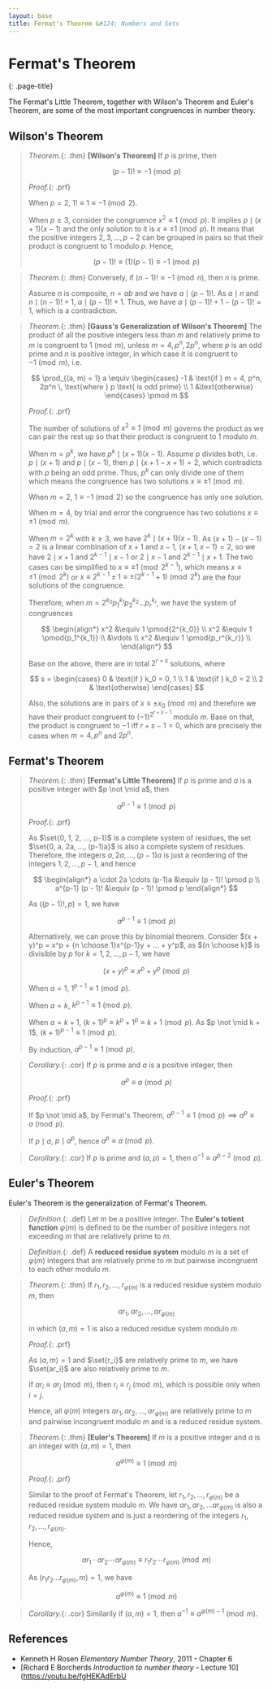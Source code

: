 ```yaml
---
layout: base
title: Fermat's Theorem &#124; Numbers and Sets
---
```


# Fermat's Theorem
{: .page-title}

The Fermat's Little Theorem, together with Wilson's Theorem and Euler's Theorem, are some of the most important congruences in number theory.

## Wilson's Theorem

> *Theorem.*{: .thm}
> **[Wilson's Theorem]**
> If $p$ is prime, then
>
> $$
  (p - 1)! \equiv -1 \pmod p
  $$
>
> *Proof.*{: .prf}
>
> When $p = 2$, $1! \equiv 1 \equiv -1 \pmod 2$.
>
> When $p \ge 3$, consider the congruence $x^2 \equiv 1 \pmod p$.
> It implies $p \mid (x + 1)(x - 1)$ and the only solution to it is $x \equiv \pm 1 \pmod p$.
> It means that the positive integers $2, 3, ..., p - 2$ can be grouped in pairs so that their product is congruent to $1$ modulo $p$.
> Hence,
>
> $$
  (p - 1)! \equiv (1)(p-1) \equiv -1 \pmod p
  $$

> *Theorem.*{: .thm}
> Conversely, if $(n - 1)! \equiv -1 \pmod n$, then $n$ is prime.
>
> Assume $n$ is composite, $n = ab$ and we have $a \mid (p - 1)!$.
> As $a \mid n$ and $n \mid (n-1)! + 1$, $a \mid (p-1)! + 1$.
> Thus, we have $a \mid (p-1)! + 1 - (p-1)! = 1$, which is a contradiction.

> *Theorem.*{: .thm}
> **[Gauss's Generalization of Wilson's Theorem]**
> The product of all the positive integers less than $m$ and relatively prime to $m$ is congruent to $1 \pmod m$,
> unless $m = 4, p^n, 2p^n$, where $p$ is an odd prime and $n$ is positive integer,
> in which case it is congruent to $-1 \pmod m$, i.e.
>
> $$
  \prod_{(a, m) = 1} a \equiv \begin{cases}
  -1 & \text{if } m = 4, p^n, 2p^n \, \text{where } p \text{ is odd prime} \\
  1  &\text{otherwise}
  \end{cases}
  \pmod m
  $$
>
> *Proof.*{: .prf}
>
> The number of solutions of $x^2 \equiv 1 \pmod m$ governs the product as we can pair the rest up so that their product is congruent to $1$ modulo $m$.
>
> When $m = p^k$, we have $p^k \mid (x + 1)(x - 1)$.
> Assume $p$ divides both, i.e. $p \mid (x+1)$ and $p \mid (x-1)$, then $p \mid (x+1-x+1) = 2$, which contradicts with $p$ being an odd prime.
> Thus, $p^k$ can only divide one of them which means the congruence has two solutions $x \equiv \pm 1 \pmod m$.
>
> When $m = 2$, $1 \equiv -1 \pmod 2$ so the congruence has only one solution.
>
> When $m = 4$, by trial and error the congruence has two solutions $x \equiv \pm 1 \pmod m$.
>
> When $m = 2^k$ with $k \ge 3$, we have $2^k \mid (x + 1)(x - 1)$.
> As $(x + 1) - (x - 1) = 2$ is a linear combination of $x + 1$ and $x - 1$, $(x+1, x-1) = 2$, so we have $2 \mid x + 1$ and $2^{k-1} \mid x - 1$ or $2 \mid x - 1$ and $2^{k-1} \mid x + 1$.
> The two cases can be simplified to $x \equiv \pm 1 \pmod{2^{k-1}}$, which means $x \equiv \pm 1 \pmod{2^k}$ or $x \equiv 2^{k-1} \pm 1 \equiv \pm (2^{k-1} + 1) \pmod{2^k}$ are the four solutions of the congruence.
>
> Therefore, when $m = 2^{k_0}p_1^{k_1}p_2^{k_2}...p_r^{k_r}$, we have the system of congruences
>
> $$
  \begin{align*}
  x^2 &\equiv 1 \pmod{2^{k_0}} \\
  x^2 &\equiv 1 \pmod{p_1^{k_1}} \\
  &\vdots \\
  x^2 &\equiv 1 \pmod{p_r^{k_r}} \\
  \end{align*}
  $$
>
> Base on the above, there are in total $2^{r + s}$ solutions, where
>
> $$
  s = \begin{cases}
  0 & \text{if } k_0 = 0, 1 \\
  1 & \text{if } k_0 = 2 \\
  2 & \text{otherwise}
  \end{cases}
  $$
>
> Also, the solutions are in pairs of $x \equiv \pm x_0 \pmod m$ and therefore we have their product congruent to $(-1)^{2^{r + s - 1}}$ modulo $m$.
> Base on that, the product is congruent to $-1$ iff $r + s - 1 = 0$, which are precisely the cases when $m = 4, p^n$ and $2p^n$.

## Fermat's Theorem

> *Theorem.*{: .thm}
> **[Fermat's Little Theorem]**
> If $p$ is prime and $a$ is a positive integer with $p \not \mid a$, then
>
> $$
  a^{p-1} \equiv 1 \pmod p
  $$
>
> *Proof.*{: .prf}
>
> As $\set{0, 1, 2, ..., p-1}$ is a complete system of residues, the set $\set{0, a, 2a, ..., (p-1)a}$ is also a complete system of residues.
> Therefore, the integers $a, 2a, ..., (p-1)a$ is just a reordering of the integers $1, 2, ..., p-1$, and hence
>
> $$
  \begin{align*}
  a \cdot 2a \cdots (p-1)a &\equiv (p - 1)! \pmod p \\
  a^{p-1} (p - 1)! &\equiv (p - 1)! \pmod p
  \end{align*}
  $$
>
> As $((p - 1)!, p) = 1$, we have
>
> $$
  a^{p-1} \equiv 1 \pmod p
  $$
>
> Alternatively, we can prove this by binomial theorem.
> Consider $(x + y)^p = x^p + {n \choose 1}x^{p-1}y + ... + y^p$, as ${n \choose k}$ is divisible by $p$ for $k = 1, 2, ..., p - 1$, we have
>
> $$
  (x + y)^p \equiv x^p + y^p \pmod p
  $$
>
> When $a = 1$, $1^{p - 1} \equiv 1 \pmod p$.
>
> When $a = k$, $k^{p - 1} \equiv 1 \pmod p$.
>
> When $a = k+1$, $(k + 1)^p \equiv k^p + 1^p \equiv k + 1 \pmod p$. As $p \not \mid k + 1$, $(k + 1)^{p-1} \equiv 1 \pmod p$.
>
> By induction, $a^{p - 1} \equiv 1 \pmod p$.

> *Corollary.*{: .cor}
> If $p$ is prime and $a$ is a positive integer, then
>
> $$
  a^p \equiv a \pmod p
  $$
>
> *Proof.*{: .prf}
>
> If $p \not \mid a$, by Fermat's Theorem, $a^{p - 1} \equiv 1 \pmod p \implies a^p \equiv a \pmod p$.
>
> If $p \mid a$, $p \mid a^p$, hence $a^p \equiv a \pmod p$.

> *Corollary.*{: .cor}
> If $p$ is prime and $(a, p) = 1$, then $a^{-1} \equiv a^{p-2} \pmod p$.

## Euler's Theorem

Euler's Theorem is the generalization of Fermat's Theorem.

> *Definition.*{: .def}
> Let $m$ be a positive integer. The **Euler's totient function** $\varphi(m)$ is defined to be the number of positive integers not exceeding $m$ that are relatively prime to $m$.

> *Definition.*{: .def}
> A **reduced residue system** modulo $m$ is a set of $\varphi(m)$ integers that are relatively prime to $m$ but pairwise incongruent to each other modulo $m$.

> *Theorem.*{: .thm}
> If $r_1, r_2, \ldots, r_{\varphi(m)}$ is a reduced residue system modulo $m$, then
>
> $$
  ar_1, ar_2, \ldots, ar_{\varphi(m)}
  $$
>
> in which $(a, m) = 1$ is also a reduced residue system modulo $m$.
>
> *Proof.*{: .prf}
>
> As $(a, m) = 1$ and $\set{r_i}$ are relatively prime to $m$, we have $\set{ar_i}$ are also relatively prime to $m$.
>
> If $ar_i \equiv ar_j \pmod m$, then $r_i \equiv r_j \pmod m$, which is possible only when $i = j$.
>
> Hence, all $\varphi(m)$ integers $ar_1, ar_2, ..., ar_{\varphi(m)}$ are relatively prime to $m$ and pairwise incongruent modulo $m$ and is a reduced residue system.

> *Theorem.*{: .thm}
> **[Euler's Theorem]**
> If $m$ is a positive integer and $a$ is an integer with $(a, m) = 1$, then
>
> $$
  a^{\varphi(m)} \equiv 1 \pmod m
  $$
>
> *Proof.*{: .prf}
>
> Similar to the proof of Fermat's Theorem, let $r_1, r_2, ..., r_{\varphi(m)}$ be a reduced residue system modulo $m$.
> We have $ar_1, ar_2, ... ar_{\varphi(m)}$ is also a reduced residue system and is just a reordering of the integers $r_1, r_2, ..., r_{\varphi(m)}$.
>
> Hence,
>
> $$
  ar_1 \cdot ar_2 \cdots ar_{\varphi(m)} \equiv r_1r_2 \cdots r_{\varphi(m)} \pmod m
  $$
>
> As $(r_1r_2...r_{\varphi(m)}, m) = 1$, we have
>
> $$
  a^{\varphi(m)} \equiv 1 \pmod m
  $$

> *Corollary.*{: .cor}
> Similarily if $(a, m) = 1$, then $a^{-1} \equiv a^{\varphi(m)-1} \pmod m$.

## References

* Kenneth H Rosen _Elementary Number Theory_, 2011 - Chapter 6
* [Richard E Borcherds _Introduction to number theory_ - Lecture 10](https://youtu.be/fgHEKAdErbU
